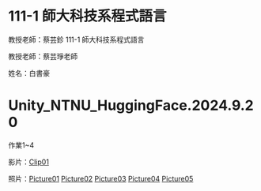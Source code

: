 # 111-1 師大科技系程式語言

教授老師：蔡芸鉁 111-1 師大科技系程式語言

教授老師：蔡芸琤老師

姓名：白書豪

# Unity_NTNU_HuggingFace.2024.9.20

作業1~4

影片：[Clip01](https://drive.google.com/file/d/1Mj7OlH25ouir-oxrBgnbDk59305tEgvS/view?usp=drive_link)

照片：[Picture01](https://drive.google.com/file/d/1or-mwGh2B2f9JuqLTVgMHMxgHJxEqVfr/view?usp=drive_link)
[Picture02](https://drive.google.com/file/d/1x4HsgUTLMtFnWp82PUgHFmBQDC7_bYWU/view?usp=drive_link)
[Picture03](https://drive.google.com/file/d/1us1eUwptcZbni848h8tEjtAbCXs7J94l/view?usp=drive_link)
[Picture04](https://drive.google.com/file/d/1vOrm1ke-cl0B6W4JCjgI25xPyubiAsdE/view?usp=drive_link)
[Picture05](https://drive.google.com/file/d/18wva_dmFKciLWaO2k01LOlDE7wje0vlx/view?usp=drive_link)
